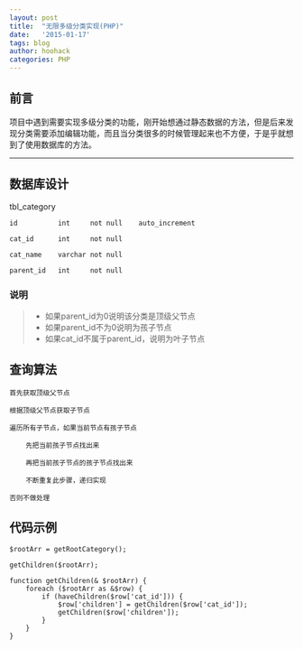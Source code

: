 ```yaml
---
layout: post
title:  "无限多级分类实现(PHP)"
date:   '2015-01-17'
tags: blog
author: hoohack
categories: PHP
---
```


## 前言
项目中遇到需要实现多级分类的功能，刚开始想通过静态数据的方法，但是后来发现分类需要添加编辑功能，而且当分类很多的时候管理起来也不方便，于是乎就想到了使用数据库的方法。

----

## 数据库设计
tbl_category



    id          int     not null    auto_increment
    
    cat_id      int     not null
    
    cat_name    varchar not null
    
    parent_id   int     not null

### 说明
> * 如果parent_id为0说明该分类是顶级父节点
> * 如果parent_id不为0说明为孩子节点
> * 如果cat_id不属于parent_id，说明为叶子节点

## 查询算法
    
    首先获取顶级父节点

    根据顶级父节点获取子节点

    遍历所有子节点，如果当前节点有孩子节点

        先把当前孩子节点找出来
    
        再把当前孩子节点的孩子节点找出来
    
        不断重复此步骤，递归实现
    
    否则不做处理

## 代码示例

    $rootArr = getRootCategory();
    
    getChildren($rootArr);
    
    function getChildren(& $rootArr) {
        foreach ($rootArr as &$row) {
            if (haveChildren($row['cat_id'])) {
                $row['children'] = getChildren($row['cat_id']);
                getChildren($row['children']);
            }
        }
    }
    
